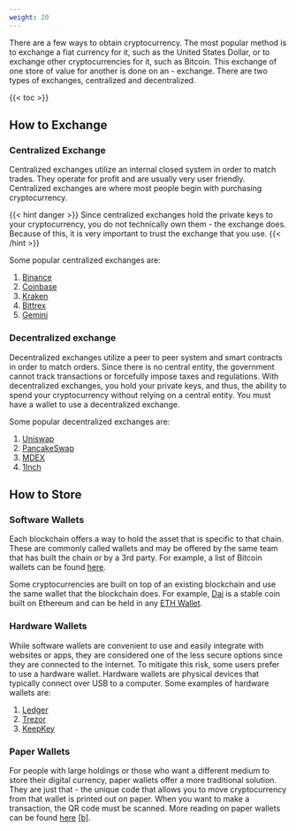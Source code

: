 ```yaml
---
weight: 20
---
```


There are a few ways to obtain cryptocurrency. The most popular method is to exchange
a fiat currency for it, such as the United States Dollar, or to exchange other
cryptocurrencies for it, such as Bitcoin. This exchange of one store of value for another is done on an - exchange. There are two types of exchanges, centralized and
decentralized.


{{< toc >}}

## How to Exchange

### Centralized Exchange

Centralized exchanges utilize an internal closed system in order to match trades.
They operate for profit and are usually very user friendly. Centralized exchanges
are where most people begin with purchasing cryptocurrency.

{{< hint danger >}}
Since centralized exchanges hold the private keys to your cryptocurrency, you do not
technically own them - the exchange does. Because of this, it is very important to
trust the exchange that you use.
{{< /hint >}}

Some popular centralized exchanges are:

1. [Binance](https://www.binance.com/en)
2. [Coinbase](https://www.coinbase.com/)
3. [Kraken](https://www.kraken.com/)
4. [Bittrex](https://bittrex.com/)
5. [Gemini](https://www.gemini.com/)



### Decentralized exchange

Decentralized exchanges utilize a peer to peer system and smart contracts in order
to match orders. Since there is no central entity, the government cannot track
transactions or forcefully impose taxes and regulations. With decentralized exchanges,
you hold your private keys, and thus, the ability to spend your cryptocurrency
without relying on a central entity. You must have a wallet to use a decentralized exchange.

Some popular decentralized exchanges are:

1. [Uniswap](https://app.uniswap.org/#/swap)
2. [PancakeSwap](https://pancakeswap.finance/)
3. [MDEX](https://mdex.co/#/)
4. [1Inch](https://app.1inch.io/#/1/swap)

## How to Store

### Software Wallets

Each blockchain offers a way to hold the asset that is specific to that chain. These are commonly called wallets and may be offered by the same team that has built the chain or by a 3rd party. For example, a list of Bitcoin wallets can be found [here](https://bitcoin.org/en/choose-your-wallet).

Some cryptocurrencies are built on top of an existing blockchain and use the same wallet that the blockchain does. For example, [Dai](https://makerdao.com/en/) is a stable coin built on Ethereum and can be held in any [ETH Wallet](https://ethereum.org/en/wallets/find-wallet/).

### Hardware Wallets

While software wallets are convenient to use and easily integrate with websites or apps, they are considered one of the less secure options since they are connected to the internet. To mitigate this risk, some users prefer to use a hardware wallet. Hardware wallets are physical devices that typically connect over USB to a computer. Some examples of hardware wallets are:

1. [Ledger](https://shop.ledger.com/)
2. [Trezor](https://trezor.io/)
3. [KeepKey](https://shapeshift.com/keepkey)

### Paper Wallets

For people with large holdings or those who want a different medium to store their digital currency, paper wallets offer a more traditional solution. They are just that - the unique code that allows you to move cryptocurrency from that wallet is printed out on paper. When you want to make a transaction, the QR code must be scanned. More reading on paper wallets can be found [here](https://privacypros.io/wallets/paper/) [[b]](https://archive.ph/muetr).
